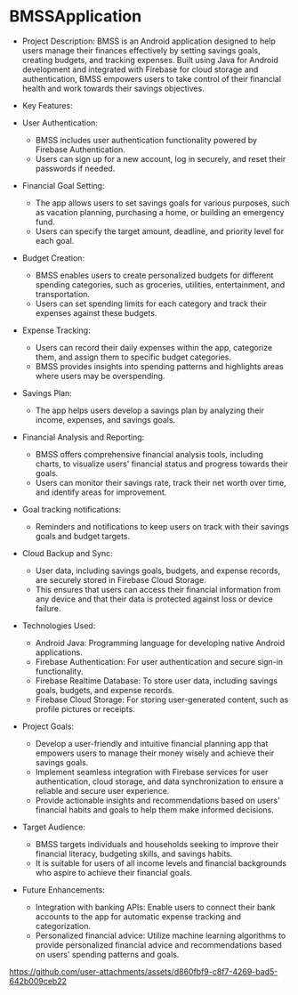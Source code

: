 # BMSSApplication

* Project Description:
BMSS is an Android application designed to help users manage their finances effectively by setting savings goals, creating budgets, and tracking expenses. Built using Java for Android development and integrated with Firebase for cloud storage and authentication, BMSS empowers users to take control of their financial health and work towards their savings objectives.

* Key Features:
* User Authentication:
  - BMSS includes user authentication functionality powered by Firebase Authentication.
  - Users can sign up for a new account, log in securely, and reset their passwords if needed.
* Financial Goal Setting:
  - The app allows users to set savings goals for various purposes, such as vacation planning, purchasing a home, or building an emergency fund.
  - Users can specify the target amount, deadline, and priority level for each goal.
* Budget Creation:
  - BMSS enables users to create personalized budgets for different spending categories, such as groceries, utilities, entertainment, and transportation.
  - Users can set spending limits for each category and track their expenses against these budgets.
* Expense Tracking:
  - Users can record their daily expenses within the app, categorize them, and assign them to specific budget categories.
  - BMSS provides insights into spending patterns and highlights areas where users may be overspending.
* Savings Plan:
  - The app helps users develop a savings plan by analyzing their income, expenses, and savings goals.
* Financial Analysis and Reporting:
  - BMSS offers comprehensive financial analysis tools, including charts, to visualize users' financial status and progress towards their goals.
  - Users can monitor their savings rate, track their net worth over time, and identify areas for improvement.
* Goal tracking notifications:
  - Reminders and notifications to keep users on track with their savings goals and budget targets.
* Cloud Backup and Sync:
  - User data, including savings goals, budgets, and expense records, are securely stored in Firebase Cloud Storage. 
  - This ensures that users can access their financial information from any device and that their data is protected against loss or device failure.

* Technologies Used:
  - Android Java: Programming language for developing native Android applications.
  - Firebase Authentication: For user authentication and secure sign-in functionality.
  - Firebase Realtime Database: To store user data, including savings goals, budgets, and expense records.
  - Firebase Cloud Storage: For storing user-generated content, such as profile pictures or receipts.

* Project Goals:
  - Develop a user-friendly and intuitive financial planning app that empowers users to manage their money wisely and achieve their savings goals.
  - Implement seamless integration with Firebase services for user authentication, cloud storage, and data synchronization to ensure a reliable and secure user experience.
  - Provide actionable insights and recommendations based on users' financial habits and goals to help them make informed decisions.

* Target Audience:
  - BMSS targets individuals and households seeking to improve their financial literacy, budgeting skills, and savings habits.
  - It is suitable for users of all income levels and financial backgrounds who aspire to achieve their financial goals.

* Future Enhancements:
  - Integration with banking APIs: Enable users to connect their bank accounts to the app for automatic expense tracking and categorization.
  - Personalized financial advice: Utilize machine learning algorithms to provide personalized financial advice and recommendations based on users' spending patterns and goals.

 


https://github.com/user-attachments/assets/d860fbf9-c8f7-4269-bad5-642b009ceb22


